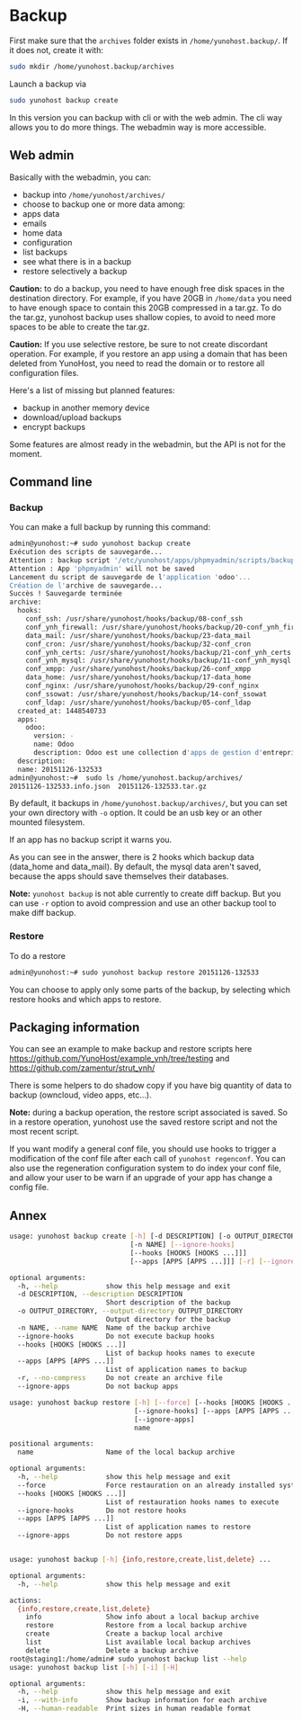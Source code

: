 # Backup

First make sure that the `archives` folder exists in `/home/yunohost.backup/`. If it does not, create it with:
```bash
sudo mkdir /home/yunohost.backup/archives
```

Launch a backup via 
```bash
sudo yunohost backup create 
```


In this version you can backup with cli or with the web admin. The cli way allows you to do more things. The webadmin way is more accessible.

## Web admin
Basically with the webadmin, you can:

- backup into `/home/yunohost/archives/`
- choose to backup one or more data among:
 - apps data
 - emails
 - home data
 - configuration
- list backups
- see what there is in a backup
- restore selectively a backup

**Caution:** to do a backup, you need to have enough free disk spaces in the destination directory. For example, if you have 20GB in `/home/data` you need to have enough space to contain this 20GB compressed in a tar.gz. To do the tar.gz, yunohost backup uses shallow copies, to avoid to need more spaces to be able to create the tar.gz.

**Caution:** If you use selective restore, be sure to not create discordant operation. For example, if you restore an app using a domain that has been deleted from YunoHost, you need to read the domain or to restore all configuration files.

Here's a list of missing but planned features:

- backup in another memory device
- download/upload backups
- encrypt backups

Some features are almost ready in the webadmin, but the API is not for the moment.

## Command line
### Backup
You can make a full backup by running this command:
```bash
admin@yunohost:~# sudo yunohost backup create
Exécution des scripts de sauvegarde...
Attention : backup script '/etc/yunohost/apps/phpmyadmin/scripts/backup' not found
Attention : App 'phpmyadmin' will not be saved
Lancement du script de sauvegarde de l'application 'odoo'...
Création de l'archive de sauvegarde...
Succès ! Sauvegarde terminée
archive:
  hooks:
    conf_ssh: /usr/share/yunohost/hooks/backup/08-conf_ssh
    conf_ynh_firewall: /usr/share/yunohost/hooks/backup/20-conf_ynh_firewall
    data_mail: /usr/share/yunohost/hooks/backup/23-data_mail
    conf_cron: /usr/share/yunohost/hooks/backup/32-conf_cron
    conf_ynh_certs: /usr/share/yunohost/hooks/backup/21-conf_ynh_certs
    conf_ynh_mysql: /usr/share/yunohost/hooks/backup/11-conf_ynh_mysql
    conf_xmpp: /usr/share/yunohost/hooks/backup/26-conf_xmpp
    data_home: /usr/share/yunohost/hooks/backup/17-data_home
    conf_nginx: /usr/share/yunohost/hooks/backup/29-conf_nginx
    conf_ssowat: /usr/share/yunohost/hooks/backup/14-conf_ssowat
    conf_ldap: /usr/share/yunohost/hooks/backup/05-conf_ldap
  created_at: 1448540733
  apps:
    odoo:
      version: -
      name: Odoo
      description: Odoo est une collection d'apps de gestion d'entreprise (ERP : CRM, Comptabilité, Point de Vente, RH, Achats, ...).
  description:
  name: 20151126-132533
admin@yunohost:~#  sudo ls /home/yunohost.backup/archives/
20151126-132533.info.json  20151126-132533.tar.gz
```
By default, it backups in `/home/yunohost.backup/archives/`, but you can set your own directory with `-o` option. It could be an usb key or an other mounted filesystem.

If an app has no backup script it warns you. 

As you can see in the answer, there is 2 hooks which backup data (data_home and data_mail). By default, the mysql data aren't saved, because the apps should save themselves their databases.


**Note:** `yunohost backup` is not able currently to create diff backup. But you can use `-r` option to avoid compression and use an other backup tool to make diff backup.

### Restore
To do a restore
```bash
admin@yunohost:~# sudo yunohost backup restore 20151126-132533
```
You can choose to apply only some parts of the backup, by selecting which restore hooks and which apps to restore.

## Packaging information
You can see an example to make backup and restore scripts here
https://github.com/YunoHost/example_ynh/tree/testing
and
https://github.com/zamentur/strut_ynh/

There is some helpers to do shadow copy if you have big quantity of data to backup (owncloud, video apps, etc...).

**Note:** during a backup operation, the restore script associated is saved. So in a restore operation, yunohost use the saved restore script and not the most recent script. 

If you want modify a general conf file, you should use hooks to trigger a modification of the conf file after each call of `yunohost regenconf`.
You can also use the regeneration configuration system to do index your conf file, and allow your user to be warn if an upgrade of your app has change a config file.

## Annex
```bash
usage: yunohost backup create [-h] [-d DESCRIPTION] [-o OUTPUT_DIRECTORY]
                              [-n NAME] [--ignore-hooks]
                              [--hooks [HOOKS [HOOKS ...]]]
                              [--apps [APPS [APPS ...]]] [-r] [--ignore-apps]

optional arguments:
  -h, --help            show this help message and exit
  -d DESCRIPTION, --description DESCRIPTION
                        Short description of the backup
  -o OUTPUT_DIRECTORY, --output-directory OUTPUT_DIRECTORY
                        Output directory for the backup
  -n NAME, --name NAME  Name of the backup archive
  --ignore-hooks        Do not execute backup hooks
  --hooks [HOOKS [HOOKS ...]]
                        List of backup hooks names to execute
  --apps [APPS [APPS ...]]
                        List of application names to backup
  -r, --no-compress     Do not create an archive file
  --ignore-apps         Do not backup apps

usage: yunohost backup restore [-h] [--force] [--hooks [HOOKS [HOOKS ...]]]
                               [--ignore-hooks] [--apps [APPS [APPS ...]]]
                               [--ignore-apps]
                               name

positional arguments:
  name                  Name of the local backup archive

optional arguments:
  -h, --help            show this help message and exit
  --force               Force restauration on an already installed system
  --hooks [HOOKS [HOOKS ...]]
                        List of restauration hooks names to execute
  --ignore-hooks        Do not restore hooks
  --apps [APPS [APPS ...]]
                        List of application names to restore
  --ignore-apps         Do not restore apps


usage: yunohost backup [-h] {info,restore,create,list,delete} ...

optional arguments:
  -h, --help            show this help message and exit

actions:
  {info,restore,create,list,delete}
    info                Show info about a local backup archive
    restore             Restore from a local backup archive
    create              Create a backup local archive
    list                List available local backup archives
    delete              Delete a backup archive
root@staging1:/home/admin# sudo yunohost backup list --help
usage: yunohost backup list [-h] [-i] [-H]

optional arguments:
  -h, --help            show this help message and exit
  -i, --with-info       Show backup information for each archive
  -H, --human-readable  Print sizes in human readable format
```
